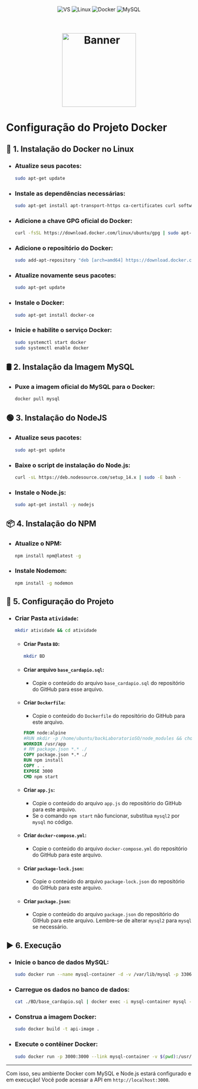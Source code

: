 <div align="center" style="display: inline_block">
  <img align="center" alt="VS" src="https://img.shields.io/badge/Visual_Studio_Code-0078D4?style=for-the-badge&logo=visual%20studio%20code&logoColor=white" />
  <img align="center" alt="Linux" src="https://img.shields.io/badge/Linux-FCC624?style=for-the-badge&logo=linux&logoColor=black" />
  <img align="center" alt="Docker" src="https://img.shields.io/badge/docker-%230db7ed.svg?style=for-the-badge&logo=docker&logoColor=white" />
  <img align="center" alt="MySQL" src="https://img.shields.io/badge/mysql-%2300f.svg?style=for-the-badge&logo=mysql&logoColor=white" />
</div>

<br>
<h1 align="center">
    <a>
        <img alt="Banner" title="#Banner" style="object-fit: fill; height:200px;" src="imgs/github-header-image.png"/>
    </a>
</h1>

# **Configuração do Projeto Docker**

## 🐳 **1. Instalação do Docker no Linux**

- ### Atualize seus pacotes:
   ```bash
   sudo apt-get update
   ```

- ### Instale as dependências necessárias:
   ```bash
   sudo apt-get install apt-transport-https ca-certificates curl software-properties-common
   ```

- ### Adicione a chave GPG oficial do Docker:
   ```bash
   curl -fsSL https://download.docker.com/linux/ubuntu/gpg | sudo apt-key add -
   ```

- ### Adicione o repositório do Docker:
   ```bash
   sudo add-apt-repository "deb [arch=amd64] https://download.docker.com/linux/ubuntu $(lsb_release -cs) stable"
   ```

- ### Atualize novamente seus pacotes:
   ```bash
   sudo apt-get update
   ```

- ### Instale o Docker:
   ```bash
   sudo apt-get install docker-ce
   ```

- ### Inicie e habilite o serviço Docker:
   ```bash
   sudo systemctl start docker
   sudo systemctl enable docker
   ```

## 🛢 **2. Instalação da Imagem MySQL**

- ### Puxe a imagem oficial do MySQL para o Docker:
   ```bash
   docker pull mysql
   ```

## 🟢 **3. Instalação do NodeJS**

- ### Atualize seus pacotes:
   ```bash
   sudo apt-get update
   ```

- ### Baixe o script de instalação do Node.js:
   ```bash
   curl -sL https://deb.nodesource.com/setup_14.x | sudo -E bash -
   ```

- ### Instale o Node.js:
   ```bash
   sudo apt-get install -y nodejs
   ```

## 📦 **4. Instalação do NPM**

- ### Atualize o NPM:
   ```bash
   npm install npm@latest -g
   ```

- ### Instale Nodemon:
   ```bash
   npm install -g nodemon
   ```

## 📁 **5. Configuração do Projeto**

- ### Criar Pasta `atividade`:
   ```bash
   mkdir atividade && cd atividade
   ```

  - #### Criar Pasta `BD`:
    ```bash
    mkdir BD
    ```

  - #### Criar arquivo `base_cardapio.sql`:
    - Copie o conteúdo do arquivo `base_cardapio.sql` do repositório do GitHub para esse arquivo.

  - #### Criar `Dockerfile`:
    - Copie o conteúdo do `Dockerfile` do repositório do GitHub para este arquivo.

    ```Dockerfile
    FROM node:alpine
    #RUN mkdir -p /home/ubuntu/backLaboratorioSO/node_modules && chown -R node:node /home/ubuntu/backLaboratorioSO
    WORKDIR /usr/app
    # RM package.json *.* ./
    COPY package.json *.* ./
    RUN npm install
    COPY . .
    EXPOSE 3000
    CMD npm start
    ```

  - #### Criar `app.js`:
    - Copie o conteúdo do arquivo `app.js` do repositório do GitHub para este arquivo. 
    - Se o comando `npm start` não funcionar, substitua `mysql2` por `mysql` no código.

  - #### Criar `docker-compose.yml`:
    - Copie o conteúdo do arquivo `docker-compose.yml` do repositório do GitHub para este arquivo.

  - #### Criar `package-lock.json`:
    - Copie o conteúdo do arquivo `package-lock.json` do repositório do GitHub para este arquivo.

  - #### Criar `package.json`:
    - Copie o conteúdo do arquivo `package.json` do repositório do GitHub para este arquivo. Lembre-se de alterar `mysql2` para `mysql` se necessário.

## ▶️ **6. Execução**

- ### Inicie o banco de dados MySQL:
   ```bash
   sudo docker run --name mysql-container -d -v /var/lib/mysql -p 3306:3306 -e MYSQL_ROOT_PASSWORD=root -e MYSQL_DATABASE=lab_so -e MYSQL_USER=lab_so -e MYSQL_PASSWORD=root mysql
   ```

- ### Carregue os dados no banco de dados:
   ```bash
   cat ./BD/base_cardapio.sql | docker exec -i mysql-container mysql -ulab_so -proot lab_so
   ```

- ### Construa a imagem Docker:
   ```bash
   sudo docker build -t api-image .
   ```

- ### Execute o contêiner Docker:
   ```bash
   sudo docker run -p 3000:3000 --link mysql-container -v $(pwd):/usr/app --name api-container api-image
   ```

---

Com isso, seu ambiente Docker com MySQL e Node.js estará configurado e em execução! Você pode acessar a API em `http://localhost:3000`.